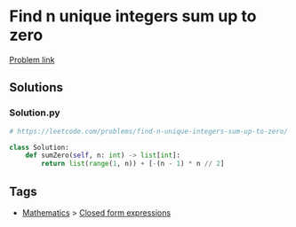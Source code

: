 # Find n unique integers sum up to zero

[Problem link](https://leetcode.com/problems/find-n-unique-integers-sum-up-to-zero/)

## Solutions


### Solution.py
```py
# https://leetcode.com/problems/find-n-unique-integers-sum-up-to-zero/

class Solution:
    def sumZero(self, n: int) -> list[int]:
        return list(range(1, n)) + [-(n - 1) * n // 2]
```
## Tags

* [Mathematics](/Collections/mathematics.md#mathematics) > [Closed form expressions](/Collections/mathematics.md#closed-form-expressions)
